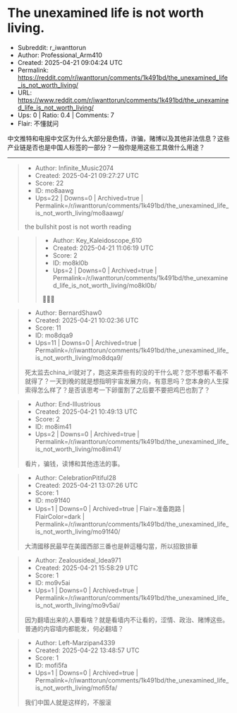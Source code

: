 # The unexamined life is not worth living.

- Subreddit: r_iwanttorun
- Author: Professional_Arm410
- Created: 2025-04-21 09:04:24 UTC
- Permalink: https://reddit.com/r/iwanttorun/comments/1k491bd/the_unexamined_life_is_not_worth_living/
- URL: https://www.reddit.com/r/iwanttorun/comments/1k491bd/the_unexamined_life_is_not_worth_living/
- Ups: 0 | Ratio: 0.4 | Comments: 7
- Flair: 不懂就问


中文推特和电报中文区为什么大部分是色情，诈骗，赌博以及其他非法信息？这些产业链是否也是中国人标签的一部分？一般你是用这些工具做什么用途？


---

> - Author: Infinite_Music2074
> - Created: 2025-04-21 09:27:27 UTC
> - Score: 22
> - ID: mo8aawg
> - Ups=22 | Downs=0 | Archived=true | Permalink=/r/iwanttorun/comments/1k491bd/the_unexamined_life_is_not_worth_living/mo8aawg/
>
> the bullshit post is not worth reading

>> - Author: Key_Kaleidoscope_610
>> - Created: 2025-04-21 11:06:19 UTC
>> - Score: 2
>> - ID: mo8kl0b
>> - Ups=2 | Downs=0 | Archived=true | Permalink=/r/iwanttorun/comments/1k491bd/the_unexamined_life_is_not_worth_living/mo8kl0b/
>>
>> 🤣🤣🤣

> - Author: BernardShaw0
> - Created: 2025-04-21 10:02:36 UTC
> - Score: 11
> - ID: mo8dqa9
> - Ups=11 | Downs=0 | Archived=true | Permalink=/r/iwanttorun/comments/1k491bd/the_unexamined_life_is_not_worth_living/mo8dqa9/
>
> 死太监去china_irl就对了，跑这来弄些有的没的干什么呢？您不想看不看不就得了？一天到晚的就是想指明宇宙发展方向，有意思吗？您本身的人生探索得怎么样了？是否该思考一下卵蛋割了之后要不要把鸡巴也割了？

> - Author: End-Illustrious
> - Created: 2025-04-21 10:49:13 UTC
> - Score: 2
> - ID: mo8im41
> - Ups=2 | Downs=0 | Archived=true | Permalink=/r/iwanttorun/comments/1k491bd/the_unexamined_life_is_not_worth_living/mo8im41/
>
> 看片，骗钱，读博和其他违法的事。

> - Author: CelebrationPitiful28
> - Created: 2025-04-21 13:07:26 UTC
> - Score: 1
> - ID: mo91f40
> - Ups=1 | Downs=0 | Archived=true | Flair=准备跑路 | FlairColor=dark | Permalink=/r/iwanttorun/comments/1k491bd/the_unexamined_life_is_not_worth_living/mo91f40/
>
> 大清國移民最早在美國西部三番也是幹這種勾當，所以招致排華

> - Author: Zealousideal_Idea971
> - Created: 2025-04-21 15:58:29 UTC
> - Score: 1
> - ID: mo9v5ai
> - Ups=1 | Downs=0 | Archived=true | Permalink=/r/iwanttorun/comments/1k491bd/the_unexamined_life_is_not_worth_living/mo9v5ai/
>
> 因为翻墙出来的人要看啥？就是看墙内不让看的，涩情、政治、赌博这些。普通的内容墙内都能发，何必翻墙？

> - Author: Left-Marzipan4339
> - Created: 2025-04-22 13:48:57 UTC
> - Score: 1
> - ID: mofi5fa
> - Ups=1 | Downs=0 | Archived=true | Permalink=/r/iwanttorun/comments/1k491bd/the_unexamined_life_is_not_worth_living/mofi5fa/
>
> 我们中国人就是这样的，不服滚
